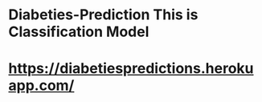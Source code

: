 # Diabeties-Prediction This is Classification Model

# https://diabetiespredictions.herokuapp.com/ 
